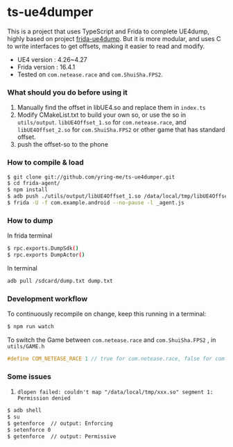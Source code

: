 # ts-ue4dumper

This is a project that uses TypeScript and Frida to complete UE4dump, highly based on project [frida-ue4dump](https://github.com/hackcatml/frida-ue4dump). But it is more modular, and uses C to write interfaces to get offsets, making it easier to read and modify.

- UE4 version : 4.26~4.27
- Frida version : 16.4.1
- Tested on `com.netease.race` and `com.ShuiSha.FPS2`.

### What should you do before using it
1. Manually find the offset in libUE4.so and replace them in `index.ts`
2. Modify CMakeList.txt to build your own so, or use the so in `utils/output`.  `libUE4Offset_1.so` for `com.netease.race`, and `libUE4Offset_2.so` for `com.ShuiSha.FPS2` or other game that has standard offset.
3. push the offset-so to the phone

### How to compile & load


```sh
$ git clone git://github.com/yring-me/ts-ue4dumper.git
$ cd frida-agent/
$ npm install
$ adb push ./utils/output/libUE4Offset_1.so /data/local/tmp/libUE4Offset.so
$ frida -U -f com.example.android --no-pause -l _agent.js
```
### How to dump
In frida terminal
```sh
$ rpc.exports.DumpSdk()
$ rpc.exports DumpActor()
```
In terminal
```sh
adb pull /sdcard/dump.txt dump.txt
```
### Development workflow

To continuously recompile on change, keep this running in a terminal:

```sh
$ npm run watch
```
To switch the Game between `com.netease.race` and `com.ShuiSha.FPS2` , in `utils/GAME.h`
```cpp
#define COM_NETEASE_RACE 1 // true for com.netease.race, false for com.ShuiSha.FPS2 or standard offset
```

### Some issues
1. `dlopen failed: couldn't map "/data/local/tmp/xxx.so" segment 1: Permission denied `
```sh
$ adb shell
$ su
$ getenforce  // output: Enforcing
$ setenforce 0
$ getenforce  // output: Permissive 
```


